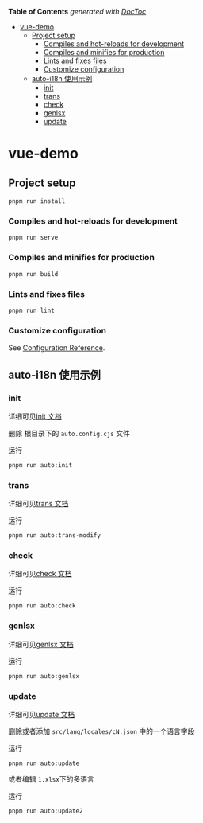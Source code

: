 <!-- START doctoc generated TOC please keep comment here to allow auto update -->
<!-- DON'T EDIT THIS SECTION, INSTEAD RE-RUN doctoc TO UPDATE -->
**Table of Contents**  *generated with [DocToc](https://github.com/thlorenz/doctoc)*

- [vue-demo](#vue-demo)
  - [Project setup](#project-setup)
    - [Compiles and hot-reloads for development](#compiles-and-hot-reloads-for-development)
    - [Compiles and minifies for production](#compiles-and-minifies-for-production)
    - [Lints and fixes files](#lints-and-fixes-files)
    - [Customize configuration](#customize-configuration)
  - [auto-i18n 使用示例](#auto-i18n-%E4%BD%BF%E7%94%A8%E7%A4%BA%E4%BE%8B)
    - [init](#init)
    - [trans](#trans)
    - [check](#check)
    - [genlsx](#genlsx)
    - [update](#update)

<!-- END doctoc generated TOC please keep comment here to allow auto update -->

# vue-demo

## Project setup

```
pnpm run install
```

### Compiles and hot-reloads for development

```
pnpm run serve
```

### Compiles and minifies for production

```
pnpm run build
```

### Lints and fixes files

```
pnpm run lint
```

### Customize configuration

See [Configuration Reference](https://cli.vuejs.org/config/).

## auto-i18n 使用示例

### init

详细可见[init 文档](https://gitcn.yostar.net:8888/hangxing.bao/auto-i18n/-/tree/main/packages/cli#init)

删除 根目录下的 `auto.config.cjs` 文件

运行

```
pnpm run auto:init
```

### trans

详细可见[trans 文档](https://gitcn.yostar.net:8888/hangxing.bao/auto-i18n/-/tree/main/packages/cli#trans)

运行

```
pnpm run auto:trans-modify
```

### check

详细可见[check 文档](https://gitcn.yostar.net:8888/hangxing.bao/auto-i18n/-/tree/main/packages/cli#check)

运行

```
pnpm run auto:check
```

### genlsx

详细可见[genlsx 文档](https://gitcn.yostar.net:8888/hangxing.bao/auto-i18n/-/tree/main/packages/cli#genlsx)

运行

```
pnpm run auto:genlsx
```

### update

详细可见[update 文档](https://gitcn.yostar.net:8888/hangxing.bao/auto-i18n/-/tree/main/packages/cli#update)

删除或者添加 `src/lang/locales/cN.json` 中的一个语言字段

运行

```
pnpm run auto:update
```

或者编辑 `1.xlsx`下的多语言

运行

```
pnpm run auto:update2
```
